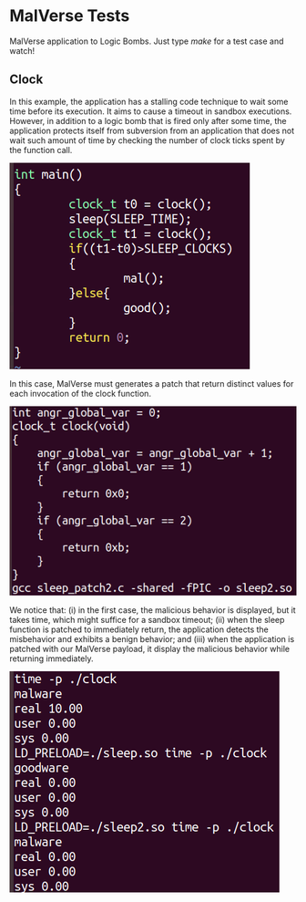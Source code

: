 # MalVerse Tests

MalVerse application to Logic Bombs. Just type *make* for a test case and watch!

## Clock

In this example, the application has a stalling code technique to wait some time before its execution. It aims to cause a timeout in sandbox executions. However, in addition to a logic bomb that is fired only after some time, the application protects itself from subversion from an application that does not wait such amount of time by checking the number of clock ticks spent by the function call.

![Clock Logic Bomb](FIGS/clock1.png)

In this case, MalVerse must generates a patch that return distinct values for each invocation of the clock function.

![Clock Logic Bomb](FIGS/clock2.png)

We notice that: (i) in the first case, the malicious behavior is displayed, but it takes time, which might suffice for a sandbox timeout; (ii) when the sleep function is patched to immediately return, the application detects the misbehavior and exhibits a benign behavior; and (iii) when the application is patched with our MalVerse payload, it display the malicious behavior while returning immediately.

![Clock Logic Bomb](FIGS/clock3.png)

